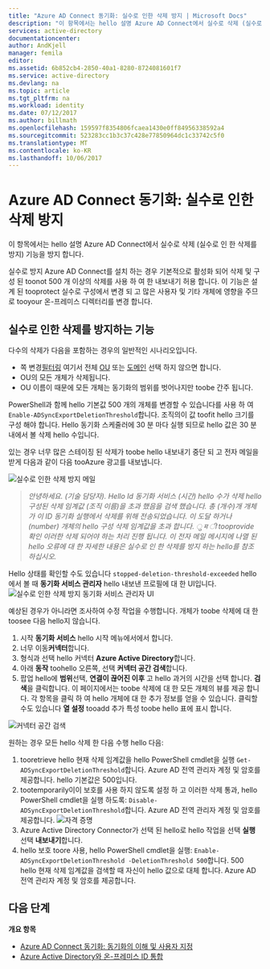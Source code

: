 ```yaml
---
title: "Azure AD Connect 동기화: 실수로 인한 삭제 방지 | Microsoft Docs"
description: "이 항목에서는 hello 설명 Azure AD Connect에서 실수로 삭제 (실수로 인 한 삭제를 방지) 기능을 방지 합니다."
services: active-directory
documentationcenter: 
author: AndKjell
manager: femila
editor: 
ms.assetid: 6b852cb4-2850-40a1-8280-8724081601f7
ms.service: active-directory
ms.devlang: na
ms.topic: article
ms.tgt_pltfrm: na
ms.workload: identity
ms.date: 07/12/2017
ms.author: billmath
ms.openlocfilehash: 159597f8354806fcaea1430e0ff84956338592a4
ms.sourcegitcommit: 523283cc1b3c37c428e77850964dc1c33742c5f0
ms.translationtype: MT
ms.contentlocale: ko-KR
ms.lasthandoff: 10/06/2017
---
```

# <a name="azure-ad-connect-sync-prevent-accidental-deletes"></a>Azure AD Connect 동기화: 실수로 인한 삭제 방지
이 항목에서는 hello 설명 Azure AD Connect에서 실수로 삭제 (실수로 인 한 삭제를 방지) 기능을 방지 합니다.

실수로 방지 Azure AD Connect를 설치 하는 경우 기본적으로 활성화 되어 삭제 및 구성 된 toonot 500 개 이상의 삭제를 사용 하 여 한 내보내기 허용 합니다. 이 기능은 설계 된 tooprotect 실수로 구성에서 변경 되 고 많은 사용자 및 기타 개체에 영향을 주므로 tooyour 온-프레미스 디렉터리를 변경 합니다.

## <a name="what-is-prevent-accidental-deletes"></a>실수로 인한 삭제를 방지하는 기능
다수의 삭제가 다음을 포함하는 경우의 일반적인 시나리오입니다.

* 쪽 변경[필터링](active-directory-aadconnectsync-configure-filtering.md) 여기서 전체 [OU](active-directory-aadconnectsync-configure-filtering.md#organizational-unitbased-filtering) 또는 [도메인](active-directory-aadconnectsync-configure-filtering.md#domain-based-filtering) 선택 하지 않으면 합니다.
* OU의 모든 개체가 삭제됩니다.
* OU 이름이 때문에 모든 개체는 동기화의 범위를 벗어나지만 toobe 간주 됩니다.

PowerShell과 함께 hello 기본값 500 개의 개체를 변경할 수 있습니다를 사용 하 여 `Enable-ADSyncExportDeletionThreshold`합니다. 조직의이 값 toofit hello 크기를 구성 해야 합니다. Hello 동기화 스케줄러에 30 분 마다 실행 되므로 hello 값은 30 분 내에서 볼 삭제 hello 수입니다.

있는 경우 너무 많은 스테이징 된 삭제가 toobe hello 내보내기 중단 되 고 전자 메일을 받게 다음과 같이 다음 tooAzure 광고를 내보냅니다.

![실수로 인한 삭제 방지 메일](./media/active-directory-aadconnectsync-feature-prevent-accidental-deletes/email.png)

> *안녕하세요. (기술 담당자). Hello Id 동기화 서비스 (시간) hello 수가 삭제 hello 구성된 삭제 임계값 (조직 이름)을 초과 했음을 검색 했습니다. 총 (개수)개 개체가 이 ID 동기화 실행에서 삭제를 위해 전송되었습니다. 이 도달 하거나 (number) 개체의 hello 구성 삭제 임계값을 초과 합니다. ु म ी tooprovide 확인 이러한 삭제 되어야 하는 처리 진행 됩니다. 이 전자 메일 메시지에 나열 된 hello 오류에 대 한 자세한 내용은 실수로 인 한 삭제를 방지 하는 hello를 참조 하십시오.*
>
> 

Hello 상태를 확인할 수도 있습니다 `stopped-deletion-threshold-exceeded` hello에서 볼 때 **동기화 서비스 관리자** hello 내보낸 프로필에 대 한 UI입니다.
![실수로 인한 삭제 방지 동기화 서비스 관리자 UI](./media/active-directory-aadconnectsync-feature-prevent-accidental-deletes/syncservicemanager.png)

예상된 경우가 아니라면 조사하여 수정 작업을 수행합니다. 개체가 toobe 삭제에 대 한 toosee 다음 hello지 않습니다.

1. 시작 **동기화 서비스** hello 시작 메뉴에서에서 합니다.
2. 너무 이동**커넥터**합니다.
3. 형식과 선택 hello 커넥터 **Azure Active Directory**합니다.
4. 아래 **동작** toohello 오른쪽, 선택 **커넥터 공간 검색**합니다.
5. 팝업 hello에 **범위**선택, **연결이 끊어진 이후** 고 hello 과거의 시간을 선택 합니다. **검색**을 클릭합니다. 이 페이지에서는 toobe 삭제에 대 한 모든 개체의 뷰를 제공 합니다. 각 항목을 클릭 하 여 hello 개체에 대 한 추가 정보를 얻을 수 있습니다. 클릭할 수도 있습니다 **열 설정** tooadd 추가 특성 toobe hello 표에 표시 합니다.

![커넥터 공간 검색](./media/active-directory-aadconnectsync-feature-prevent-accidental-deletes/searchcs.png)

원하는 경우 모든 hello 삭제 한 다음 수행 hello 다음:

1. tooretrieve hello 현재 삭제 임계값을 hello PowerShell cmdlet을 실행 `Get-ADSyncExportDeletionThreshold`합니다. Azure AD 전역 관리자 계정 및 암호를 제공합니다. hello 기본값은 500입니다.
2. tootemporarily이이 보호를 사용 하지 않도록 설정 하 고 이러한 삭제 통과, hello PowerShell cmdlet을 실행 하도록: `Disable-ADSyncExportDeletionThreshold`합니다. Azure AD 전역 관리자 계정 및 암호를 제공합니다.
   ![자격 증명](./media/active-directory-aadconnectsync-feature-prevent-accidental-deletes/credentials.png)
3. Azure Active Directory Connector가 선택 된 hello로 hello 작업을 선택 **실행** 선택 **내보내기**합니다.
4. hello 보호 toore 사용, hello PowerShell cmdlet을 실행: `Enable-ADSyncExportDeletionThreshold -DeletionThreshold 500`합니다. 500 hello 현재 삭제 임계값을 검색할 때 자신이 hello 값으로 대체 합니다. Azure AD 전역 관리자 계정 및 암호를 제공합니다.

## <a name="next-steps"></a>다음 단계
**개요 항목**

* [Azure AD Connect 동기화: 동기화의 이해 및 사용자 지정](active-directory-aadconnectsync-whatis.md)
* [Azure Active Directory와 온-프레미스 ID 통합](active-directory-aadconnect.md)
